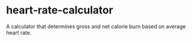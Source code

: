 heart-rate-calculator
=====================

A calculator that determines gross and net calorie burn based on average heart rate.